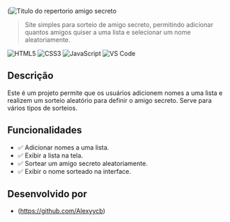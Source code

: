 (![Titulo do repertorio amigo secreto](https://github.com/user-attachments/assets/bc9e148d-82f7-47c0-8f9d-265a19658e11)

> Site simples para sorteio de amigo secreto, permitindo adicionar quantos amigos quiser a uma lista e selecionar um nome aleatoriamente.

![HTML5](https://img.shields.io/badge/HTML5-orange?style=for-the-badge)
![CSS3](https://img.shields.io/badge/CSS3-blue?style=for-the-badge)
![JavaScript](https://img.shields.io/badge/JavaScript-yellow?style=for-the-badge)
![VS Code](https://img.shields.io/badge/VS%20Code-007ACC?style=for-the-badge&logo=visual-studio-code&logoColor=white)

## Descrição
Este é um projeto permite que os usuários adicionem nomes a uma lista e realizem um sorteio aleatório para definir o amigo secreto. Serve para vários tipos de sorteios.

## Funcionalidades
- ✅ Adicionar nomes a uma lista.
- ✅ Exibir a lista na tela.
- ✅ Sortear um amigo secreto aleatoriamente.
- ✅ Exibir o nome sorteado na interface.

## Desenvolvido por
- (https://github.com/Alexyycb)
